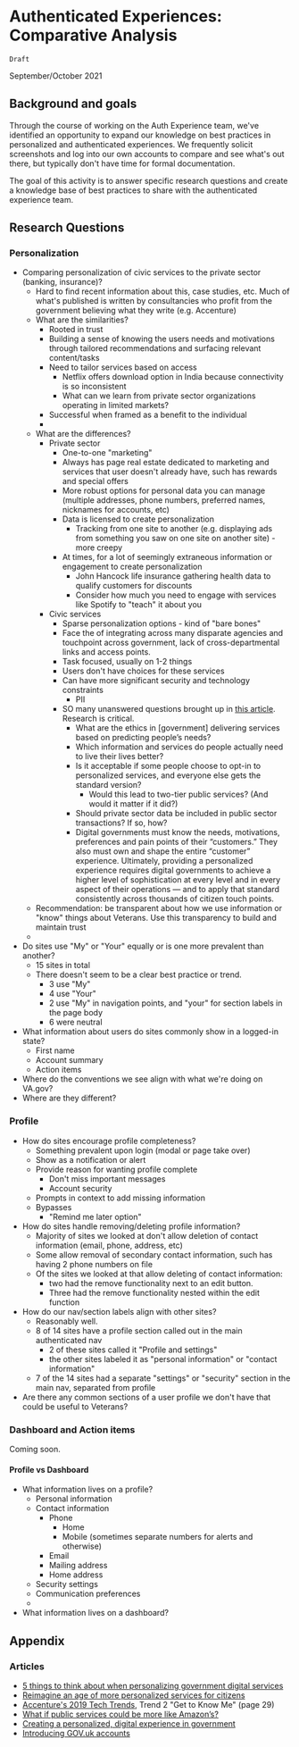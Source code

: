 Authenticated Experiences: Comparative Analysis
============================================

`Draft`

September/October 2021

Background and goals
--------------------

Through the course of working on the Auth Experience team, we've identified an opportunity to expand our knowledge on best practices in personalized and authenticated experiences. We frequently solicit screenshots and log into our own accounts to compare and see what's out there, but typically don't have time for formal documentation.

The goal of this activity is to answer specific research questions and create a knowledge base of best practices to share with the authenticated experience team.

Research Questions
------------------

### Personalization

-   Comparing personalization of civic services to the private sector (banking, insurance)? 
    -   Hard to find recent information about this, case studies, etc. Much of what's published is written by consultancies who profit from the government believing what they write (e.g. Accenture)
    -   What are the similarities?
        -   Rooted in trust
        -   Building a sense of knowing the users needs and motivations through tailored recommendations and surfacing relevant content/tasks
        -   Need to tailor services based on access
            -   Netflix offers download option in India because connectivity is so inconsistent
            -   What can we learn from private sector organizations operating in limited markets?
        -   Successful when framed as a benefit to the individual
        -   
    -   What are the differences?
        -   Private sector 
            -   One-to-one "marketing"
            -   Always has page real estate dedicated to marketing and services that user doesn't already have, such has rewards and special offers
            -   More robust options for personal data you can manage (multiple addresses, phone numbers, preferred names, nicknames for accounts, etc)
            -   Data is licensed to create personalization
                -   Tracking from one site to another (e.g. displaying ads from something you saw on one site on another site) - more creepy
            -   At times, for a lot of seemingly extraneous information or engagement to create personalization 
                -   John Hancock life insurance gathering health data to qualify customers for discounts 
                -   Consider how much you need to engage with services like Spotify to "teach" it about you
        -   Civic services
            -   Sparse personalization options - kind of "bare bones"
            -   Face the of integrating across many disparate agencies and touchpoint across government, lack of cross-departmental links and access points. 
            -   Task focused, usually on 1-2 things
            -   Users don't have choices for these services
            -   Can have more significant security and technology constraints
                -   PII
            -   SO many unanswered questions brought up in [this article](https://medium.com/@marli_k/five-things-to-think-of-when-personalizing-digital-government-services-81b70b578efb). Research is critical.
                -   What are the ethics in [government] delivering services based on predicting people’s needs?
                -   Which information and services do people actually need to live their lives better?
                -   Is it acceptable if some people choose to opt-in to personalized services, and everyone else gets the standard version?
                    -   Would this lead to two-tier public services? (And would it matter if it did?)
                -   Should private sector data be included in public sector transactions? If so, how?
                -   Digital governments must know the needs, motivations, preferences and pain points of their “customers.” They also must own and shape the entire “customer” experience. Ultimately, providing a personalized experience requires digital governments to achieve a higher level of sophistication at every level and in every aspect of their operations — and to apply that standard consistently across thousands of citizen touch points.
    -   Recommendation: be transparent about how we use information or "know" things about Veterans. Use this transparency to build and maintain trust
    -   
-   Do sites use "My" or "Your" equally or is one more prevalent than another?
    -   15 sites in total
    -   There doesn't seem to be a clear best practice or trend.
        -   3 use "My"
        -   4 use "Your"
        -   2 use "My" in navigation points, and "your" for section labels in the page body
        -   6 were neutral 
-   What information about users do sites commonly show in a logged-in state?
    -   First name
    -   Account summary
    -   Action items
-   Where do the conventions we see align with what we're doing on VA.gov?
-   Where are they different?

### Profile

-   How do sites encourage profile completeness?
    -   Something prevalent upon login (modal or page take over)
    -   Show as a notification or alert
    -   Provide reason for wanting profile complete
        -   Don't miss important messages
        -   Account security
    -   Prompts in context to add missing information
    -   Bypasses
        -   "Remind me later option"
-   How do sites handle removing/deleting profile information? 
    -   Majority of sites we looked at don't allow deletion of contact information (email, phone, address, etc)
    -   Some allow removal of secondary contact information, such has having 2 phone numbers on file
    -   Of the sites we looked at that allow deleting of contact information:
        -   two had the remove functionality next to an edit button.
        -   Three had the remove functionality nested within the edit function
-   How do our nav/section labels align with other sites?
    -   Reasonably well.  
    -   8 of 14 sites have a profile section called out in the main authenticated nav
        -   2 of these sites called it "Profile and settings"
        -   the other sites labeled it as "personal information" or "contact information"
    -   7 of the 14 sites had a separate "settings" or "security" section in the main nav, separated from profile
-   Are there any common sections of a user profile we don't have that could be useful to Veterans?

### Dashboard and Action items

Coming soon.

#### Profile vs Dashboard

-   What information lives on a profile? 
    -   Personal information
    -   Contact information
        -   Phone
            -   Home
            -   Mobile (sometimes separate numbers for alerts and otherwise)
        -   Email
        -   Mailing address
        -   Home address
    -   Security settings
    -   Communication preferences
    -   
-   What information lives on a dashboard?

## Appendix

### Articles

- [5 things to think about when personalizing government digital services](https://medium.com/@marli_k/five-things-to-think-of-when-personalizing-digital-government-services-81b70b578efb)
- [Reimagine an age of more personalized services for citizens](https://assets.kpmg/content/dam/kpmg/uk/pdf/2016/09/reimagine-more-personalised-services-september-16.pdf)
- [Accenture's 2019 Tech Trends](https://www.accenture.com/_acnmedia/PDF-94/Accenture-TechVision-2019-Tech-Trends-Report.pdf), Trend 2 "Get to Know Me" (page 29)
- [What if public services could be more like Amazon’s?](https://policyexchange.org.uk/what-if-public-services-could-be-more-like-amazons/)
- [Creating a personalized, digital experience in government](https://www.govloop.com/creating-a-personalized-digital-experience/)
- [Introducing GOV.uk accounts](https://gds.blog.gov.uk/2020/09/22/introducing-gov-uk-accounts/)


